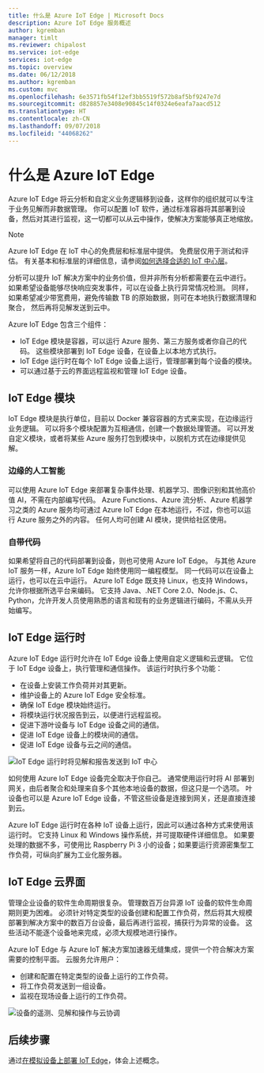```yaml
---
title: 什么是 Azure IoT Edge | Microsoft Docs
description: Azure IoT Edge 服务概述
author: kgremban
manager: timlt
ms.reviewer: chipalost
ms.service: iot-edge
services: iot-edge
ms.topic: overview
ms.date: 06/12/2018
ms.author: kgremban
ms.custom: mvc
ms.openlocfilehash: 6e3571fb54f12ef3bb5519f572b8af5bf9247e7d
ms.sourcegitcommit: d828857e3408e90845c14f0324e6eafa7aacd512
ms.translationtype: HT
ms.contentlocale: zh-CN
ms.lasthandoff: 09/07/2018
ms.locfileid: "44068262"
---
```

# <a name="what-is-azure-iot-edge"></a>什么是 Azure IoT Edge

Azure IoT Edge 将云分析和自定义业务逻辑移到设备，这样你的组织就可以专注于业务见解而非数据管理。 你可以配置 IoT 软件，通过标准容器将其部署到设备，然后对其进行监视，这一切都可以从云中操作，使解决方案能够真正地缩放。

>[!NOTE]
>Azure IoT Edge 在 IoT 中心的免费层和标准层中提供。 免费层仅用于测试和评估。 有关基本和标准层的详细信息，请参阅[如何选择合适的 IoT 中心层](../iot-hub/iot-hub-scaling.md)。

分析可以提升 IoT 解决方案中的业务价值，但并非所有分析都需要在云中进行。 如果希望设备能够尽快响应突发事件，可以在设备上执行异常情况检测。 同样，如果希望减少带宽费用，避免传输数 TB 的原始数据，则可在本地执行数据清理和聚合， 然后再将见解发送到云中。 

Azure IoT Edge 包含三个组件：
* IoT Edge 模块是容器，可以运行 Azure 服务、第三方服务或者你自己的代码。 这些模块部署到 IoT Edge 设备，在设备上以本地方式执行。 
* IoT Edge 运行时在每个 IoT Edge 设备上运行，管理部署到每个设备的模块。 
* 可以通过基于云的界面远程监视和管理 IoT Edge 设备。

## <a name="iot-edge-modules"></a>IoT Edge 模块

IoT Edge 模块是执行单位，目前以 Docker 兼容容器的方式来实现，在边缘运行业务逻辑。 可以将多个模块配置为互相通信，创建一个数据处理管道。 可以开发自定义模块，或者将某些 Azure 服务打包到模块中，以脱机方式在边缘提供见解。 

### <a name="artificial-intelligence-on-the-edge"></a>边缘的人工智能

可以使用 Azure IoT Edge 来部署复杂事件处理、机器学习、图像识别和其他高价值 AI，不需在内部编写代码。 Azure Functions、Azure 流分析、Azure 机器学习之类的 Azure 服务均可通过 Azure IoT Edge 在本地运行，不过，你也可以运行 Azure 服务之外的内容。 任何人均可创建 AI 模块，提供给社区使用。 

### <a name="bring-your-own-code"></a>自带代码

如果希望将自己的代码部署到设备，则也可使用 Azure IoT Edge。 与其他 Azure IoT 服务一样，Azure IoT Edge 始终使用同一编程模型。 同一代码可以在设备上运行，也可以在云中运行。 Azure IoT Edge 既支持 Linux，也支持 Windows，允许你根据所选平台来编码。 它支持 Java、.NET Core 2.0、Node.js、C、Python，允许开发人员使用熟悉的语言和现有的业务逻辑进行编码，不需从头开始编写。

## <a name="iot-edge-runtime"></a>IoT Edge 运行时

Azure IoT Edge 运行时允许在 IoT Edge 设备上使用自定义逻辑和云逻辑。 它位于 IoT Edge 设备上，执行管理和通信操作。 该运行时执行多个功能：

* 在设备上安装工作负荷并对其更新。
* 维护设备上的 Azure IoT Edge 安全标准。
* 确保 IoT Edge 模块始终运行。
* 将模块运行状况报告到云，以便进行远程监视。
* 促进下游叶设备与 IoT Edge 设备之间的通信。
* 促进 IoT Edge 设备上的模块间的通信。
* 促进 IoT Edge 设备与云之间的通信。

![IoT Edge 运行时将见解和报告发送到 IoT 中心][1]

如何使用 Azure IoT Edge 设备完全取决于你自己。 通常使用运行时将 AI 部署到网关，由后者聚合和处理来自多个其他本地设备的数据，但这只是一个选项。 叶设备也可以是 Azure IoT Edge 设备，不管这些设备是连接到网关，还是直接连接到云。

Azure IoT Edge 运行时在各种 IoT 设备上运行，因此可以通过各种方式来使用该运行时。 它支持 Linux 和 Windows 操作系统，并可提取硬件详细信息。 如果要处理的数据不多，可使用比 Raspberry Pi 3 小的设备；如果要运行资源密集型工作负荷，可纵向扩展为工业化服务器。

## <a name="iot-edge-cloud-interface"></a>IoT Edge 云界面

管理企业设备的软件生命周期很复杂。 管理数百万台异源 IoT 设备的软件生命周期则更为困难。 必须针对特定类型的设备创建和配置工作负荷，然后将其大规模部署到解决方案中的数百万台设备，最后再进行监视，捕获行为异常的设备。 这些活动不能逐个设备地来完成，必须大规模地进行操作。

Azure IoT Edge 与 Azure IoT 解决方案加速器无缝集成，提供一个符合解决方案需要的控制平面。 云服务允许用户：

* 创建和配置在特定类型的设备上运行的工作负荷。
* 将工作负荷发送到一组设备。
* 监视在现场设备上运行的工作负荷。

![设备的遥测、见解和操作与云协调][2]

## <a name="next-steps"></a>后续步骤

通过[在模拟设备上部署 IoT Edge][lnk-quickstart]，体会上述概念。

<!-- Images -->
[1]: ./media/about-iot-edge/runtime.png
[2]: ./media/about-iot-edge/cloud-interface.png

<!-- Links -->
[lnk-quickstart]: quickstart.md

